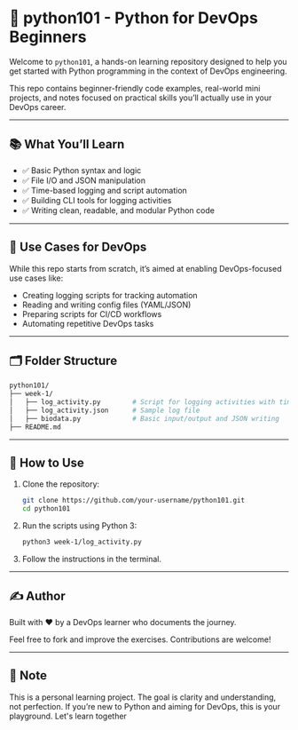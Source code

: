 # 🐍 python101 - Python for DevOps Beginners

Welcome to `python101`, a hands-on learning repository designed to help you get started with Python programming in the context of DevOps engineering.

This repo contains beginner-friendly code examples, real-world mini projects, and notes focused on practical skills you’ll actually use in your DevOps career.

---

## 📚 What You’ll Learn

- ✅ Basic Python syntax and logic
- ✅ File I/O and JSON manipulation
- ✅ Time-based logging and script automation
- ✅ Building CLI tools for logging activities
- ✅ Writing clean, readable, and modular Python code

---

## 🧰 Use Cases for DevOps

While this repo starts from scratch, it’s aimed at enabling DevOps-focused use cases like:

- Creating logging scripts for tracking automation
- Reading and writing config files (YAML/JSON)
- Preparing scripts for CI/CD workflows
- Automating repetitive DevOps tasks

---

## 🗂️ Folder Structure

```bash
python101/
├── week-1/
│   ├── log_activity.py        # Script for logging activities with timestamps
│   ├── log_activity.json      # Sample log file
│   ├── biodata.py             # Basic input/output and JSON writing
├── README.md
````

---

## 🚀 How to Use

1. Clone the repository:

   ```bash
   git clone https://github.com/your-username/python101.git
   cd python101
   ```

2. Run the scripts using Python 3:

   ```bash
   python3 week-1/log_activity.py
   ```

3. Follow the instructions in the terminal.

---

## ✍️ Author

Built with ❤️ by a DevOps learner who documents the journey.

Feel free to fork and improve the exercises. Contributions are welcome!

---

## 📌 Note

This is a personal learning project. The goal is clarity and understanding, not perfection. If you’re new to Python and aiming for DevOps, this is your playground.
Let's learn together

```

